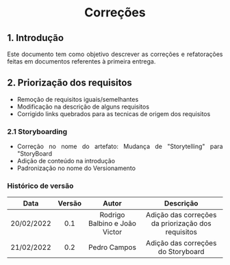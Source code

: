 # <center> Correções

<div align="justify">

## 1. Introdução

Este documento tem como objetivo descrever as correções e refatorações feitas em documentos referentes à primeira entrega.

## 2. Priorização dos requisitos

-   Remoção de requisitos iguais/semelhantes
-   Modificação na descrição de alguns requisitos
-   Corrigido links quebrados para as tecnicas de origem dos requisitos

### 2.1 Storyboarding

-   Correção no nome do artefato: Mudança de "Storytelling" para "StoryBoard
-   Adição de conteúdo na introdução
-   Padronização no nome do Versionamento

</div>

### Histórico de versão

|    Data    | Versão |             Autor             |                     Descrição                      |
| :--------: | :----: | :---------------------------: | :------------------------------------------------: |
| 20/02/2022 |  0.1   | Rodrigo Balbino e João Victor | Adição das correções da priorização dos requisitos |
| 21/02/2022| 0.2    | Pedro Campos | Adição das correções do Storyboard|
